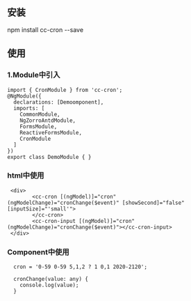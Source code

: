 ## 安装
npm install cc-cron --save

## 使用

### 1.Module中引入
```
import { CronModule } from 'cc-cron';
@NgModule({
  declarations: [Demoomponent],
  imports: [
    CommonModule,
    NgZorroAntdModule,
    FormsModule,
    ReactiveFormsModule,
    CronModule
  ]
})
export class DemoModule { }
```

### html中使用
```
 <div>
        <cc-cron [(ngModel)]="cron" (ngModelChange)="cronChange($event)" [showSecond]="false" [inputSize]="'small'">
        </cc-cron>
        <cc-cron-input [(ngModel)]="cron" (ngModelChange)="cronChange($event)"></cc-cron-input>
 </div>
 ```

### Component中使用
```
  cron = '0-59 0-59 5,1,2 ? 1 0,1 2020-2120';

  cronChange(value: any) {
    console.log(value);
  }
```

